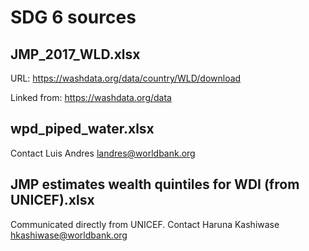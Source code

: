 # SDG 6 sources

## JMP_2017_WLD.xlsx

URL: https://washdata.org/data/country/WLD/download

Linked from: https://washdata.org/data

## wpd_piped_water.xlsx

Contact Luis Andres <landres@worldbank.org>

## JMP estimates wealth quintiles for WDI (from UNICEF).xlsx

Communicated directly from UNICEF. Contact Haruna Kashiwase <hkashiwase@worldbank.org>



